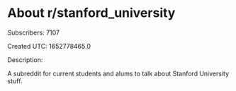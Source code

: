 # About r/stanford_university

Subscribers: 7107

Created UTC: 1652778465.0

Description:

A subreddit for current students and alums to talk about Stanford University stuff.
